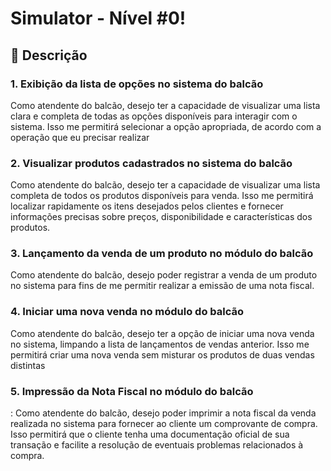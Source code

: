 # Simulator - Nível #0!

## 🌟 Descrição
### 1. Exibição da lista de opções no sistema do balcão
Como atendente do balcão, desejo ter a capacidade de
visualizar uma lista clara e completa de todas as opções disponíveis
para interagir com o sistema. Isso me permitirá selecionar a opção
apropriada, de acordo com a operação que eu precisar realizar

### 2. Visualizar produtos cadastrados no sistema do balcão
Como atendente do balcão, desejo ter a capacidade de
visualizar uma lista completa de todos os produtos disponíveis para
venda. Isso me permitirá localizar rapidamente os itens desejados
pelos clientes e fornecer informações precisas sobre preços,
disponibilidade e características dos produtos.

### 3. Lançamento da venda de um produto no módulo do balcão
Como atendente do balcão, desejo poder registrar a
venda de um produto no sistema para fins de me permitir realizar a
emissão de uma nota fiscal.

### 4. Iniciar uma nova venda no módulo do balcão
Como atendente do balcão, desejo ter a opção de iniciar
uma nova venda no sistema, limpando a lista de lançamentos de
vendas anterior. Isso me permitirá criar uma nova venda sem
misturar os produtos de duas vendas distintas

### 5. Impressão da Nota Fiscal no módulo do balcão
: Como atendente do balcão, desejo poder imprimir a
nota fiscal da venda realizada no sistema para fornecer ao cliente
um comprovante de compra. Isso permitirá que o cliente tenha uma
documentação oficial de sua transação e facilite a resolução de
eventuais problemas relacionados à compra.

